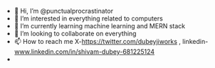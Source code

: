- 👋 Hi, I’m @punctualprocrastinator
- 👀 I’m interested in everything related to computers
- 🌱 I’m currently learning machine learning and MERN stack
- 💞️ I’m looking to collaborate on everything 
- 📫 How to reach me  X-https://twitter.com/dubeyjiworks , linkedin- www.linkedin.com/in/shivam-dubey-681225124
-                      

<!---
punctualprocrastinator/punctualprocrastinator is a ✨ special ✨ repository because its `README.md` (this file) appears on your GitHub profile.
You can click the Preview link to take a look at your changes.
--->
